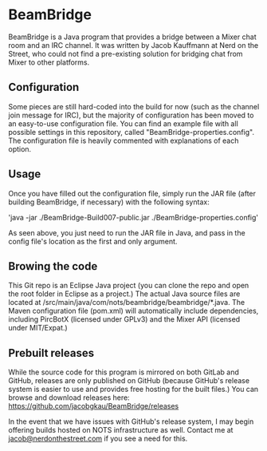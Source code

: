 # BeamBridge

BeamBridge is a Java program that provides a bridge between a Mixer chat room and an IRC channel. It was written by Jacob Kauffmann at Nerd on the Street, who could not find a pre-existing solution for bridging chat from Mixer to other platforms.

## Configuration

Some pieces are still hard-coded into the build for now (such as the channel join message for IRC), but the majority of configuration has been moved to an easy-to-use configuration file. You can find an example file with all possible settings in this repository, called "BeamBridge-properties.config". The configuration file is heavily commented with explanations of each option.

## Usage

Once you have filled out the configuration file, simply run the JAR file (after building BeamBridge, if necessary) with the following syntax:

'java -jar ./BeamBridge-Build007-public.jar ./BeamBridge-properties.config'

As seen above, you just need to run the JAR file in Java, and pass in the config file's location as the first and only argument.

## Browing the code

This Git repo is an Eclipse Java project (you can clone the repo and open the root folder in Eclipse as a project.) The actual Java source files are located at /src/main/java/com/nots/beambridge/beambridge/*.java. The Maven configuration file (pom.xml) will automatically include dependencies, including PircBotX (licensed under GPLv3) and the Mixer API (licensed under MIT/Expat.)

## Prebuilt releases

While the source code for this program is mirrored on both GitLab and GitHub, releases are only published on GitHub (because GitHub's release system is easier to use and provides free hosting for the built files.) You can browse and download releases here: https://github.com/jacobgkau/BeamBridge/releases

In the event that we have issues with GitHub's release system, I may begin offering builds hosted on NOTS infrastructure as well. Contact me at jacob@nerdonthestreet.com if you see a need for this.
